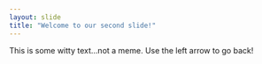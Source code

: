 ```yaml
---
layout: slide
title: "Welcome to our second slide!"
---
```

This is some witty text...not a meme.
Use the left arrow to go back!
